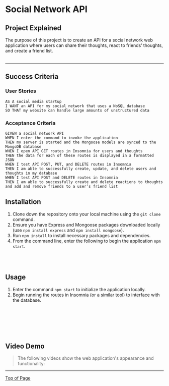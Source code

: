 # Social Network API

## Project Explained
The purpose of this project is to create an API for a social network web application where users can share their thoughts, react to friends’ thoughts, and create a friend list.
<br></br>

---

## Success Criteria

### User Stories
```
AS A social media startup
I WANT an API for my social network that uses a NoSQL database
SO THAT my website can handle large amounts of unstructured data
```
### Acceptance Criteria
```
GIVEN a social network API
WHEN I enter the command to invoke the application
THEN my server is started and the Mongoose models are synced to the MongoDB database
WHEN I open API GET routes in Insomnia for users and thoughts
THEN the data for each of these routes is displayed in a formatted JSON
WHEN I test API POST, PUT, and DELETE routes in Insomnia
THEN I am able to successfully create, update, and delete users and thoughts in my database
WHEN I test API POST and DELETE routes in Insomnia
THEN I am able to successfully create and delete reactions to thoughts and add and remove friends to a user’s friend list

```

## Installation

1. Clone down the repository onto your local machine using the `git clone` command.
2. Ensure you have Express and Mongoose packages downloaded locally (use `npm install express` and `npm install mongoose`).
3. Run `npm install` to install necessary packages and dependencies.
5. From the command line, enter the following to begin the application `npm start`.

<br></br>

## Usage
1. Enter the command `npm start` to initialize the application locally.
2. Begin running the routes in Insomnia (or a similar tool) to interface with the database.

<br></br>

<br></br>
## Video Demo
> The following videos show the web application's appearance and functionality:


---

[Top of Page](#social-network-api)